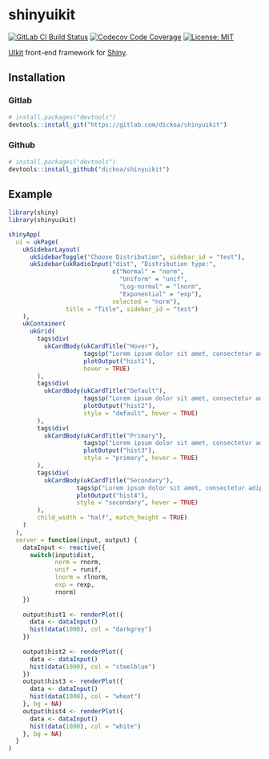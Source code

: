 
# shinyuikit

<!-- README.md is generated from README.Rmd. Please edit that file -->

[![GitLab CI Build
Status](https://gitlab.com/dickoa/shinyuikit/badges/master/build.svg)](https://gitlab.com/dickoa/shinyuikit/pipelines)
[![Codecov Code
Coverage](https://codecov.io/gl/dickoa/shinyuikit/branch/master/graph/badge.svg)](https://codecov.io/gl/dickoa/shinyuikit)
[![License:
MIT](https://img.shields.io/badge/License-MIT-yellow.svg)](https://opensource.org/licenses/MIT)

[UIkit](https://getuikit.com/) front-end framework for
[Shiny](https://shiny.rstudio.com/).

## Installation

### Gitlab

``` r
# install.packages("devtools")
devtools::install_git("https://gitlab.com/dickoa/shinyuikit")
```

### Github

``` r
# install.packages("devtools")
devtools::install_github("dickoa/shinyuikit")
```

## Example

``` r
library(shiny)
library(shinyuikit)

shinyApp(
  ui = ukPage(
    ukSidebarLayout(
      ukSidebarToggle("Choose Distribution", sidebar_id = "test"),
      ukSidebar(ukRadioInput("dist", "Distribution type:",
                             c("Normal" = "norm",
                               "Uniform" = "unif",
                               "Log-normal" = "lnorm",
                               "Exponential" = "exp"),
                             selected = "norm"),
                title = "Title", sidebar_id = "test")
    ),
    ukContainer(
      ukGrid(
        tags$div(
          ukCardBody(ukCardTitle("Hover"),
                     tags$p("Lorem ipsum dolor sit amet, consectetur adipisicing elit"),
                     plotOutput("hist1"),
                     hover = TRUE)
        ),
        tags$div(
          ukCardBody(ukCardTitle("Default"),
                     tags$p("Lorem ipsum dolor sit amet, consectetur adipisicing elit."),
                     plotOutput("hist2"),
                     style = "default", hover = TRUE)
        ),
        tags$div(
          ukCardBody(ukCardTitle("Primary"),
                     tags$p("Lorem ipsum dolor sit amet, consectetur adipisicing elit."),
                     plotOutput("hist3"),
                     style = "primary", hover = TRUE)
        ),
        tags$div(
          ukCardBody(ukCardTitle("Secondary"),
                   tags$p("Lorem ipsum dolor sit amet, consectetur adipisicing elit."),
                   plotOutput("hist4"),
                   style = "secondary", hover = TRUE)
        ),
        child_width = "half", match_height = TRUE)
    )
  ),
  server = function(input, output) {
    dataInput <- reactive({
      switch(input$dist,
             norm = rnorm,
             unif = runif,
             lnorm = rlnorm,
             exp = rexp,
             rnorm)
    })
    
    output$hist1 <- renderPlot({
      data <- dataInput()
      hist(data(1000), col = "darkgrey")
    })
    
    output$hist2 <- renderPlot({
      data <- dataInput()
      hist(data(1000), col = "steelblue")
    })
    output$hist3 <- renderPlot({
      data <- dataInput()
      hist(data(1000), col = "wheat")
    }, bg = NA)
    output$hist4 <- renderPlot({
      data <- dataInput()
      hist(data(1000), col = "white")
    }, bg = NA)
  }
)
```
